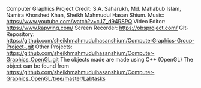 Computer Graphics Project
Credit: S.A. Saharukh, Md. Mahabub Islam, Namira Khorshed Khan, Sheikh Mahmudul Hasan Shium.
Music: https://www.youtube.com/watch?v=cJZ_d94RSPQ
Video Editor: https://www.kapwing.com/
Screen Recorder: https://obsproject.com/
GIt-Repository: https://github.com/sheikhmahmudulhasanshium/ComputerGraphics-Group-Project-.git
Other Projects:  https://github.com/sheikhmahmudulhasanshium/Computer-Graphics_OpenGL.git
The  objects made are made using C++ (OpenGL)
The object can be found from https://github.com/sheikhmahmudulhasanshium/Computer-Graphics_OpenGL/tree/master/Labtasks
